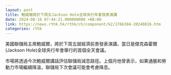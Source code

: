 ```yaml
---
layout: post
title: 鮑威爾將於下周五Jackson Hole全球央行年會發表演講
date: 2024-08-16 07:44:21.000000000 +08:00
link: https://news.rthk.hk/rthk/ch/component/k2/1766384-20240816.htm
categories: rthk
---
```


美國聯儲局主席鮑威爾，將於下周五就經濟前景發表演講，當日是傑克森霍爾(Jackson Hole)全球央行年會舉行的首個全天會議。

市場將透過今次鮑威爾講話評估聯儲局減息路徑。上個月他曾表示，如果通脹和勞動力市場繼續降溫，聯儲局下次會議可能會考慮降息。
